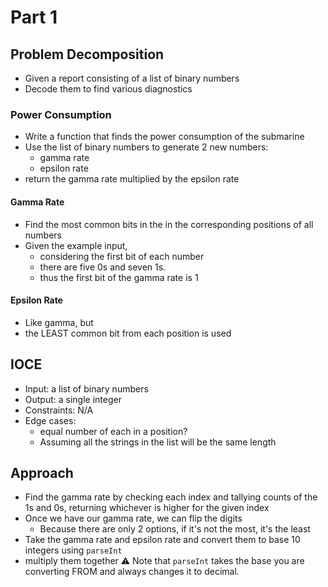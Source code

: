 # Part 1
## Problem Decomposition
- Given a report consisting of a list of binary numbers
- Decode them to find various diagnostics
### Power Consumption
- Write a function that finds the power consumption of the submarine
- Use the list of binary numbers to generate 2 new numbers:
  - gamma rate
  - epsilon rate
- return the gamma rate multiplied by the epsilon rate
#### Gamma Rate
- Find the most common bits in the in the corresponding positions of all numbers
- Given the example input,
  - considering the first bit of each number
  - there are five 0s and seven 1s.
  - thus the first bit of the gamma rate is 1
#### Epsilon Rate
- Like gamma, but
- the LEAST common bit from each position is used

## IOCE
- Input: a list of binary numbers
- Output: a single integer
- Constraints: N/A
- Edge cases:
  - equal number of each in a position?
  - Assuming all the strings in the list will be the same length

## Approach
- Find the gamma rate by checking each index and tallying counts of the 1s and 0s, returning whichever is higher for the given index
- Once we have our gamma rate, we can flip the digits
  - Because there are only 2 options, if it's not the most, it's the least
- Take the gamma rate and epsilon rate and convert them to base 10 integers using `parseInt`
- multiply them together
⚠️ Note that `parseInt` takes the base you are converting FROM and always changes it to decimal.